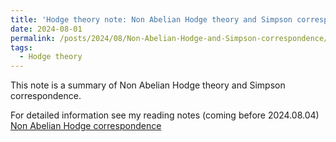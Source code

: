 ```yaml
---
title: 'Hodge theory note: Non Abelian Hodge theory and Simpson correspondence'
date: 2024-08-01
permalink: /posts/2024/08/Non-Abelian-Hodge-and-Simpson-correspondence/
tags:
  - Hodge theory
---
```


This note is a summary of Non Abelian Hodge theory and Simpson correspondence.

For detailed information see my reading notes (coming before 2024.08.04) [Non Abelian Hodge correspondence](https://yilimath.github.io/files/Hodge/NonAbelianHodge.pdf)